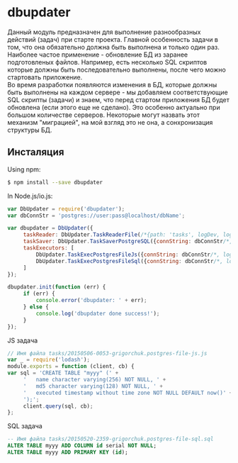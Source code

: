 ﻿# dbupdater

Данный модуль предназначен для выполнение разнообразных действий (задач) при старте проекта.
Главной особенность задачи в том, что она обязательно должна быть выполнена и только один раз.
Наиболее частое применение - обновление БД из заранее подготовленых файлов.
Например, есть несколько SQL скриптов которые должны быть последовательно выполнены, после чего можно стартовать приложение.
<br/>
Во время разработки появляются изменения в БД, которые должны быть выполнены на каждом сервере - мы добавляем соответствующие SQL скрипты (задачи)
и знаем, что перед стартом приложения БД будет обновлена (если этого еще не сделано). Это особенно актуально при большом количестве серверов.
Некоторые могут назвать этот механизм "миграцией", на мой взгляд это не она, а сонхронизация структуры БД.

## Инсталяция

Using npm:

```bash
$ npm install --save dbupdater
```

In Node.js/io.js:

```js
var DbUpdater = require('dbupdater');
var dbConnStr = 'postgres://user:pass@localhost/dbName';

var dbupdater = DbUpdater({
     taskReader: DbUpdater.TaskReaderFile(/*{path: 'tasks', logDev, log, logWarn, logErr}*/),
     taskSaver: DbUpdater.TaskSaverPostgreSQL({connString: dbConnStr/*, dbTable: 'tasks', logDev, log, logWarn, logErr*/}),
     taskExecutors: [
         DbUpdater.TaskExecPostgresFileJs({connString: dbConnStr/*, logDev, log, logWarn, logErr*/}),
         DbUpdater.TaskExecPostgresFileSql({connString: dbConnStr/*, logDev, log, logWarn, logErr*/})
     ]
});

dbupdater.init(function (err) {
     if (err) {
         console.error('dbupdater: ' + err);
     } else {
         console.log('dbupdater done success!');
     }
});
```

JS задача
```js
// Имя файла tasks/20150506-0053-grigorchuk.postgres-file-js.js
var _ = require('lodash');
module.exports = function (client, cb) {
var sql = 'CREATE TABLE "myyy" (' +
     '   name character varying(256) NOT NULL, ' +
     '   md5 character varying(128) NOT NULL, ' +
     '   executed timestamp without time zone NOT NULL DEFAULT now()' +
     ');';
     client.query(sql, cb);
};
```

SQL задача
```sql
-- Имя файла tasks/20150520-2359-grigorchuk.postgres-file-sql.sql
ALTER TABLE myyy ADD COLUMN id serial NOT NULL;
ALTER TABLE myyy ADD PRIMARY KEY (id);
```